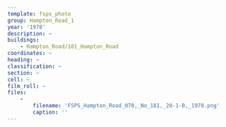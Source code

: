 ```yaml
---
template: fsps_photo
group: Hampton_Road_1
year: '1978'
description: ~
buildings:
    - Hampton_Road/181_Hampton_Road
coordinates: ~
heading: ~
classification: ~
section: ~
cell: ~
film_roll: ~
files:
    -
        filename: 'FSPS_Hampton_Road_070,_No_181,_20-1-B,_1978.png'
        caption: ''
---
```

